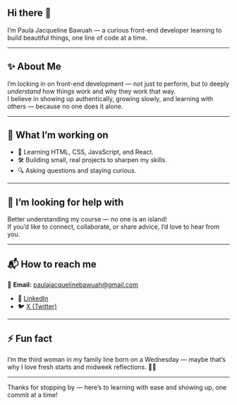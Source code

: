 ## Hi there 👋

I’m Paula Jacqueline Bawuah — a curious front-end developer learning to build beautiful things, one line of code at a time.

---

## ✨ About Me

I’m locking in on front-end development — not just to perform, but to deeply *understand* how things work and why they work that way.  
I believe in showing up authentically, growing slowly, and learning with others — because no one does it alone.

---

## 🧩 What I’m working on

- 🌱 Learning HTML, CSS, JavaScript, and React.
- 🛠️ Building small, real projects to sharpen my skills.
- 🔍 Asking questions and staying curious.

---

## 🤝 I’m looking for help with

Better understanding my course — no one is an island!  
If you’d like to connect, collaborate, or share advice, I’d love to hear from you.

---

## 📬 How to reach me

📧 **Email:** paulajacquelinebawuah@gmail.com
- 💼 [LinkedIn](https://www.linkedin.com/in/paulajacquelinebawuah)  
- 🐦 [X (Twitter)](https://x.com/jacqofallcodes)

---

## ⚡ Fun fact

I’m the third woman in my family line born on a Wednesday — maybe that’s why I love fresh starts and midweek reflections. 🌿✨

---

Thanks for stopping by — here’s to learning with ease and showing up, one commit at a time!
